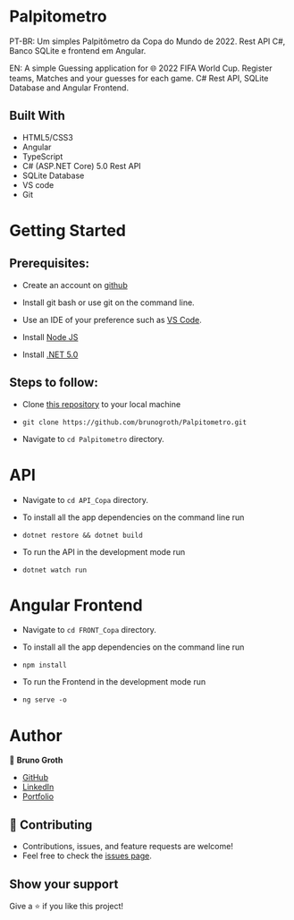 # Palpitometro 
PT-BR: Um simples Palpitômetro da Copa do Mundo de 2022. Rest API C#, Banco SQLite e frontend em Angular.

EN: A simple Guessing application for 🌐 2022 FIFA World Cup. Register teams, Matches and your guesses for each game. C# Rest API, SQLite Database and Angular Frontend.

## Built With

- HTML5/CSS3
- Angular
- TypeScript
- C# (ASP.NET Core) 5.0 Rest API
- SQLite Database
- VS code
- Git

# Getting Started

## Prerequisites:


- Create an account on [github](https://github.com/login)

- Install git bash or use git on the command line.

- Use an IDE of your preference such as [VS Code](https://code.visualstudio.com/download).

- Install [Node JS](https://nodejs.org/en/download/)

- Install [.NET 5.0](https://dotnet.microsoft.com/en-us/download/dotnet/5.0)

## Steps to follow:

- Clone [this repository](https://github.com/brunogroth/Palpitometro) to your local machine 
- ```
  git clone https://github.com/brunogroth/Palpitometro.git
  ```

- Navigate to `cd Palpitometro` directory.

# API

- Navigate to `cd API_Copa` directory.

- To install all the app dependencies on the command line run
- ```
  dotnet restore && dotnet build
  ``` 
  
- To run the API in the development mode run 
- ```
  dotnet watch run
  ```
  
# Angular Frontend

- Navigate to `cd FRONT_Copa` directory.

- To install all the app dependencies on the command line run
- ```
  npm install
  ``` 
  
- To run the Frontend in the development mode run 
- ```
  ng serve -o
  ```
  
# Author

:man: **Bruno Groth**
- [GitHub](https://github.com/brunogroth)
- [LinkedIn](https://linkedin.com/in/bruno-groth/)
- [Portfolio](https://brunogroth.github.io/Portfolio-React-Website)

## 🤝 Contributing
- Contributions, issues, and feature requests are welcome!
- Feel free to check the [issues page](https://github.com/brunogroth/Palpitometro/issues).

## Show your support
Give a ⭐ if you like this project!
